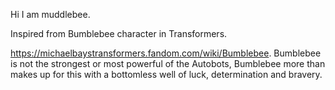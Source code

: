 Hi I am muddlebee.

Inspired from Bumblebee character in Transformers.

https://michaelbaystransformers.fandom.com/wiki/Bumblebee. Bumblebee is not the strongest or most powerful of the Autobots, Bumblebee more than makes up for this with a bottomless well of luck, determination and bravery.